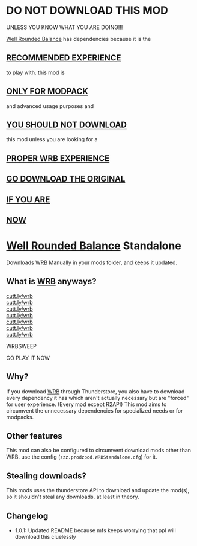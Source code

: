 # DO NOT DOWNLOAD THIS MOD
UNLESS YOU KNOW WHAT YOU ARE DOING!!!

[Well Rounded Balance](https://cutt.ly/wrb) has dependencies because it is the 
## [RECOMMENDED EXPERIENCE](https://cutt.ly/wrb)
to play with. this mod is 
## [ONLY FOR MODPACK](https://cutt.ly/wrb)
and advanced usage purposes and 
## [YOU SHOULD NOT DOWNLOAD](https://cutt.ly/wrb)
this mod unless you are looking for a 
## [PROPER WRB EXPERIENCE](https://cutt.ly/wrb)

## [GO DOWNLOAD THE ORIGINAL](https://cutt.ly/wrb)

## [IF YOU ARE](https://cutt.ly/wrb)

## [NOW](https://cutt.ly/wrb)

# [Well Rounded Balance](https://cutt.ly/wrb) Standalone
Downloads [WRB](https://cutt.ly/wrb) Manually in your mods folder, and keeps it updated.

## What is [WRB](https://cutt.ly/wrb) anyways?
[cutt.ly/wrb](https://cutt.ly/wrb)  
[cutt.ly/wrb](https://cutt.ly/wrb)  
[cutt.ly/wrb](https://cutt.ly/wrb)  
[cutt.ly/wrb](https://cutt.ly/wrb)  
[cutt.ly/wrb](https://cutt.ly/wrb)  
[cutt.ly/wrb](https://cutt.ly/wrb)  
[cutt.ly/wrb](https://cutt.ly/wrb)  

WRBSWEEP

GO PLAY IT NOW

## Why?
If you download [WRB](https://cutt.ly/wrb) through Thunderstore, you also have to download every dependency it has which aren't actually necessary but are "forced" for user experience. (Every mod except R2API) This mod aims to circumvent the unnecessary dependencies for specialized needs or for modpacks.

## Other features
This mod can also be configured to circumvent download mods other than WRB. use the config (`zzz.prodzpod.WRBStandalone.cfg`) for it.

## Stealing downloads?
This mods uses the thunderstore API to download and update the mod(s), so it shouldn't steal any downloads. at least in theory.

## Changelog
- 1.0.1: Updated README because mfs keeps worrying that ppl will download this cluelessly